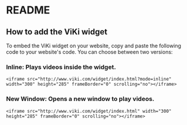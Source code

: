 README
======

## How to add the ViKi widget

To embed the ViKi widget on your website, copy and paste the following code to your website's code. You can choose between two versions:

### Inline: Plays videos inside the widget.
      

    <iframe src="http://www.viki.com/widget/index.html?mode=inline" width="300" height="285" frameBorder="0" scrolling="no"></iframe>

### New Window: Opens a new window to play videos.
      

    <iframe src="http://www.viki.com/widget/index.html" width="300" height="285" frameBorder="0" scrolling="no"></iframe>
    